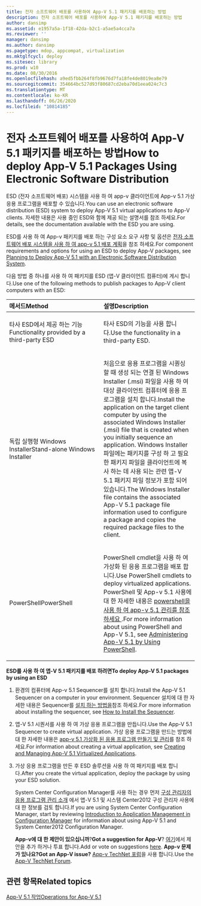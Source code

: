 ```yaml
---
title: 전자 소프트웨어 배포를 사용하여 App-V 5.1 패키지를 배포하는 방법
description: 전자 소프트웨어 배포를 사용하여 App-V 5.1 패키지를 배포하는 방법
author: dansimp
ms.assetid: e1957a5a-1f18-42da-b2c1-a5ae5a4cca7a
ms.reviewer: ''
manager: dansimp
ms.author: dansimp
ms.pagetype: mdop, appcompat, virtualization
ms.mktglfcycl: deploy
ms.sitesec: library
ms.prod: w10
ms.date: 08/30/2016
ms.openlocfilehash: a9ed5fbb264f8fb9676d7fa18fe4de8019ea8e79
ms.sourcegitcommit: 354664bc527d93f80687cd2eba70d1eea024c7c3
ms.translationtype: MT
ms.contentlocale: ko-KR
ms.lasthandoff: 06/26/2020
ms.locfileid: "10814185"
---
```

# <span data-ttu-id="b2dec-103">전자 소프트웨어 배포를 사용하여 App-V 5.1 패키지를 배포하는 방법</span><span class="sxs-lookup"><span data-stu-id="b2dec-103">How to deploy App-V 5.1 Packages Using Electronic Software Distribution</span></span>


<span data-ttu-id="b2dec-104">ESD (전자 소프트웨어 배포) 시스템을 사용 하 여 app-v 클라이언트에 App-v 5.1 가상 응용 프로그램을 배포할 수 있습니다.</span><span class="sxs-lookup"><span data-stu-id="b2dec-104">You can use an electronic software distribution (ESD) system to deploy App-V 5.1 virtual applications to App-V clients.</span></span> <span data-ttu-id="b2dec-105">자세한 내용은 사용 중인 ESD와 함께 제공 되는 설명서를 참조 하세요.</span><span class="sxs-lookup"><span data-stu-id="b2dec-105">For details, see the documentation available with the ESD you are using.</span></span>

<span data-ttu-id="b2dec-106">ESD를 사용 하 여 App-v 패키지를 배포 하는 구성 요소 요구 사항 및 옵션은 [전자 소프트웨어 배포 시스템을 사용 하 여 app-v 5.1 배포 계획](planning-to-deploy-app-v-51-with-an-electronic-software-distribution-system.md)을 참조 하세요.</span><span class="sxs-lookup"><span data-stu-id="b2dec-106">For component requirements and options for using an ESD to deploy App-V packages, see [Planning to Deploy App-V 5.1 with an Electronic Software Distribution System](planning-to-deploy-app-v-51-with-an-electronic-software-distribution-system.md).</span></span>

<span data-ttu-id="b2dec-107">다음 방법 중 하나를 사용 하 여 패키지를 ESD (앱-V 클라이언트 컴퓨터)에 게시 합니다.</span><span class="sxs-lookup"><span data-stu-id="b2dec-107">Use one of the following methods to publish packages to App-V client computers with an ESD:</span></span>

<table>
<colgroup>
<col width="50%" />
<col width="50%" />
</colgroup>
<thead>
<tr class="header">
<th align="left"><span data-ttu-id="b2dec-108">메서드</span><span class="sxs-lookup"><span data-stu-id="b2dec-108">Method</span></span></th>
<th align="left"><span data-ttu-id="b2dec-109">설명</span><span class="sxs-lookup"><span data-stu-id="b2dec-109">Description</span></span></th>
</tr>
</thead>
<tbody>
<tr class="odd">
<td align="left"><p><span data-ttu-id="b2dec-110">타사 ESD에서 제공 하는 기능</span><span class="sxs-lookup"><span data-stu-id="b2dec-110">Functionality provided by a third-party ESD</span></span></p></td>
<td align="left"><p><span data-ttu-id="b2dec-111">타사 ESD의 기능을 사용 합니다.</span><span class="sxs-lookup"><span data-stu-id="b2dec-111">Use the functionality in a third-party ESD.</span></span></p></td>
</tr>
<tr class="even">
<td align="left"><p><span data-ttu-id="b2dec-112">독립 실행형 Windows Installer</span><span class="sxs-lookup"><span data-stu-id="b2dec-112">Stand-alone Windows Installer</span></span></p></td>
<td align="left"><p><span data-ttu-id="b2dec-113">처음으로 응용 프로그램을 시퀀싱 할 때 생성 되는 연결 된 Windows Installer (.msi) 파일을 사용 하 여 대상 클라이언트 컴퓨터에 응용 프로그램을 설치 합니다.</span><span class="sxs-lookup"><span data-stu-id="b2dec-113">Install the application on the target client computer by using the associated Windows Installer (.msi) file that is created when you initially sequence an application.</span></span> <span data-ttu-id="b2dec-114">Windows Installer 파일에는 패키지를 구성 하 고 필요한 패키지 파일을 클라이언트에 복사 하는 데 사용 되는 관련 앱-V 5.1 패키지 파일 정보가 포함 되어 있습니다.</span><span class="sxs-lookup"><span data-stu-id="b2dec-114">The Windows Installer file contains the associated App-V 5.1 package file information used to configure a package and copies the required package files to the client.</span></span></p></td>
</tr>
<tr class="odd">
<td align="left"><p><span data-ttu-id="b2dec-115">PowerShell</span><span class="sxs-lookup"><span data-stu-id="b2dec-115">PowerShell</span></span></p></td>
<td align="left"><p><span data-ttu-id="b2dec-116">PowerShell cmdlet을 사용 하 여 가상화 된 응용 프로그램을 배포 합니다.</span><span class="sxs-lookup"><span data-stu-id="b2dec-116">Use PowerShell cmdlets to deploy virtualized applications.</span></span> <span data-ttu-id="b2dec-117">PowerShell 및 App-v 5.1 사용에 대 한 자세한 내용은 <a href="administering-app-v-51-by-using-powershell.md" data-raw-source="[Administering App-V 5.1 by Using PowerShell](administering-app-v-51-by-using-powershell.md)"> powershell을 사용 하 여 app-v 5.1 관리를 참조 하세요 </a> .</span><span class="sxs-lookup"><span data-stu-id="b2dec-117">For more information about using PowerShell and App-V 5.1, see <a href="administering-app-v-51-by-using-powershell.md" data-raw-source="[Administering App-V 5.1 by Using PowerShell](administering-app-v-51-by-using-powershell.md)">Administering App-V 5.1 by Using PowerShell</a>.</span></span></p></td>
</tr>
</tbody>
</table>

 

**<span data-ttu-id="b2dec-118">ESD를 사용 하 여 앱-V 5.1 패키지를 배포 하려면</span><span class="sxs-lookup"><span data-stu-id="b2dec-118">To deploy App-V 5.1 packages by using an ESD</span></span>**

1.  <span data-ttu-id="b2dec-119">환경의 컴퓨터에 App-v 5.1 Sequencer를 설치 합니다.</span><span class="sxs-lookup"><span data-stu-id="b2dec-119">Install the App-V 5.1 Sequencer on a computer in your environment.</span></span> <span data-ttu-id="b2dec-120">Sequencer 설치에 대 한 자세한 내용은 Sequencer를 [설치 하는 방법을](how-to-install-the-sequencer-51beta-gb18030.md)참조 하세요.</span><span class="sxs-lookup"><span data-stu-id="b2dec-120">For more information about installing the sequencer, see [How to Install the Sequencer](how-to-install-the-sequencer-51beta-gb18030.md).</span></span>

2.  <span data-ttu-id="b2dec-121">앱-V 5.1 시퀀서를 사용 하 여 가상 응용 프로그램을 만듭니다.</span><span class="sxs-lookup"><span data-stu-id="b2dec-121">Use the App-V 5.1 Sequencer to create virtual application.</span></span> <span data-ttu-id="b2dec-122">가상 응용 프로그램을 만드는 방법에 대 한 자세한 내용은 [app-v 5.1 가상화 된 응용 프로그램 만들기 및 관리](creating-and-managing-app-v-51-virtualized-applications.md)를 참조 하세요.</span><span class="sxs-lookup"><span data-stu-id="b2dec-122">For information about creating a virtual application, see [Creating and Managing App-V 5.1 Virtualized Applications](creating-and-managing-app-v-51-virtualized-applications.md).</span></span>

3.  <span data-ttu-id="b2dec-123">가상 응용 프로그램을 만든 후 ESD 솔루션을 사용 하 여 패키지를 배포 합니다.</span><span class="sxs-lookup"><span data-stu-id="b2dec-123">After you create the virtual application, deploy the package by using your ESD solution.</span></span>

    <span data-ttu-id="b2dec-124">System Center Configuration Manager를 사용 하는 경우 먼저 [구성 관리자의 응용 프로그램 관리 소개](https://go.microsoft.com/fwlink/?LinkId=281816) 에서 앱-V 5.1 및 시스템 Center2012 구성 관리자 사용에 대 한 정보를 검토 합니다.</span><span class="sxs-lookup"><span data-stu-id="b2dec-124">If you are using System Center Configuration Manager, start by reviewing [Introduction to Application Management in Configuration Manager](https://go.microsoft.com/fwlink/?LinkId=281816) for information about using App-V 5.1 and System Center2012 Configuration Manager.</span></span>

    <span data-ttu-id="b2dec-125">**App-v에 대 한 제안이 있으십니까**?</span><span class="sxs-lookup"><span data-stu-id="b2dec-125">**Got a suggestion for App-V**?</span></span> <span data-ttu-id="b2dec-126">[여기](http://appv.uservoice.com/forums/280448-microsoft-application-virtualization)에서 제안을 추가 하거나 투표 합니다.</span><span class="sxs-lookup"><span data-stu-id="b2dec-126">Add or vote on suggestions [here](http://appv.uservoice.com/forums/280448-microsoft-application-virtualization).</span></span> **<span data-ttu-id="b2dec-127">App-v 문제가 있나요?</span><span class="sxs-lookup"><span data-stu-id="b2dec-127">Got an App-V issue?</span></span>** <span data-ttu-id="b2dec-128">[App-v TechNet 포럼](https://social.technet.microsoft.com/Forums/home?forum=mdopappv)을 사용 합니다.</span><span class="sxs-lookup"><span data-stu-id="b2dec-128">Use the [App-V TechNet Forum](https://social.technet.microsoft.com/Forums/home?forum=mdopappv).</span></span>

## <span data-ttu-id="b2dec-129">관련 항목</span><span class="sxs-lookup"><span data-stu-id="b2dec-129">Related topics</span></span>


[<span data-ttu-id="b2dec-130">App-V 5.1 작업</span><span class="sxs-lookup"><span data-stu-id="b2dec-130">Operations for App-V 5.1</span></span>](operations-for-app-v-51.md)

 

 





